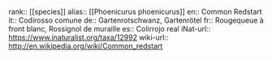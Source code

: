 

rank:: [[species]]
alias:: [[Phoenicurus phoenicurus]]
en:: Common Redstart
it:: Codirosso comune
de:: Gartenrotschwanz, Gartenrötel
fr:: Rougequeue à front blanc, Rossignol de muraille
es:: Colirrojo real
iNat-url:: https://www.inaturalist.org/taxa/12992
wiki-url:: http://en.wikipedia.org/wiki/Common_redstart